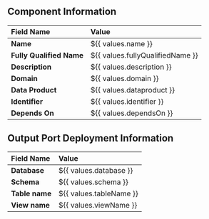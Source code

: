 ## Component Information

| Field Name               | Value                            |
|:-------------------------|:---------------------------------|
| **Name**                 | ${{ values.name }}               |
| **Fully Qualified Name** | ${{ values.fullyQualifiedName }} |
| **Description**          | ${{ values.description }}        |
| **Domain**               | ${{ values.domain }}             |
| **Data Product**         | ${{ values.dataproduct }}        |
| **Identifier**           | ${{ values.identifier }}         |
| **Depends On**           | ${{ values.dependsOn }}          |


## Output Port Deployment Information

| Field Name     | Value                   |
|:---------------|:------------------------|
| **Database**   | ${{ values.database }}  |
| **Schema**     | ${{ values.schema }}    |
| **Table name** | ${{ values.tableName }} |
| **View name**  | ${{ values.viewName }}  |